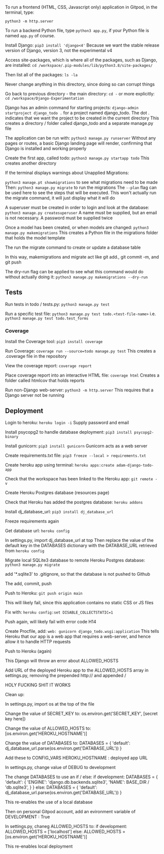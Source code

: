 To run a frontend (HTML, CSS, Javascript only) application in Gitpod, in the terminal, type:

`python3 -m http.server`

To run a backend Python file, type `python3 app.py`, if your Python file is named `app.py` of course.



Install Django:
`pip3 install 'django<4'`
Because we want the stable release version of Django, version 3, not the experimental v4


Access site-packages, which is where all of the packages, such as Django, are installed:
`cd /workspace/.pip-modules/lib/python3.8/site-packages/`

Then list all of the packages:
`ls -la`

Never change anything in this directory, since doing so can corrupt things

Go back to previous directory - the main directory:
`cd -`
or more explicitly:
`cd /workspace/Django-Experimentation`

Django has an admin command for starting projects:
`django-admin startproject django_todo .` for a project named django_todo. The dot . indicates that we want the project to be created in the current directory
This creates a directory / folder called django_todo and a separate manage.py file

The application can be run with:
`python3 manage.py runserver`
Without any pages or routes, a basic Django landing page will render, confirming that Django is installed and working properly

Create the first app, called todo:
`python3 manage.py startapp todo`
This creates another directory


If the terminal displays warnings about Unapplied Migrations:

`python3 manage.pt showmigrations` to see what migrations need to be made
Then:
`python3 manage.py migrate` to run the migrations
The `--plan` flag can be used here to see the steps that will be executed. This won't actually run the migrate command, it will just display what it will do

A superuser must be created in order to login and look at the database:
`python3 manage.py createsuperuser`
A name must be supplied, but an email is not necessary. A password must be supplied twice


Once a model has been created, or when models are changed:
`python3 manage.py makemigrations`
This creates a Python file in the migrations folder that holds the model template

The run the migrate command to create or update a database table

In this way, makemigrations and migrate act like git add., git commit -m, and git push

The dry-run flag can be applied to see what this command would do without actually doing it:
`python3 manage.py makemigrations --dry-run`





## Tests

Run tests in todo / tests.py:
`python3 manage.py test`

Run a specific test file:
`python3 manage.py test todo.<test-file-name>`
i.e.
`python3 manage.py test todo.test_forms`

### Coverage
Install the Coverage tool:
`pip3 install coverage`

Run Coverage:
`coverage run --source=todo manage.py test`
This creates a .coverage file in the repository

View the coverage report:
`coverage report`

Place coverage report into an interactive HTML file:
`coverage html`
Creates a folder called htmlcov that holds reports

Run non-Django web-server:
`python3 -m http.server`
This requires that a Django server not be running



## Deployment

Login to heroku:
`heroku login -i`
Supply password and email

Install psycopg2 to handle database deployment:
`pip3 install psycopg2-binary`

Install gunicorn:
`pip3 install gunicorn`
Gunicorn acts as a web server

Create requirements.txt file:
`pip3 freeze --local > requirements.txt`

Create heroku app using terminal:
`heroku apps:create adam-django-todo-app`

Check that the workspace has been linked to the Heroku app:
`git remote -v`

Create Heroku Postgres database (resources page)

Check that Heroku has added the postgres database:
`heroku addons`

Install dj_database_url:
`pip3 install dj_database_url`

Freeze requirements again

Get database url:
`heroku config`

In settings.py, import dj_database_url at top
Then replace the value of the default key in the DATABASES dictionary with the DATABASE_URL retrieved from `heroku config`

Migrate local SQLite3 database to remote Heroku Postgres database:
`python3 manage.py migrate`

add '*.sqlite3' to .gitignore, so that the database is not pushed to Github

The add, commit, push 

Push to Heroku:
`git push origin main`

This will likely fail, since this application contains no static CSS or JS files

Fix with:
`heroku config:set DISABLE_COLLECTSTATIC=1`

Push again, will likely fail with error code H14

Create Procfile, add:
`web: gunicorn django_todo.wsgi:application`
This tells Heroku that our app is a web app that requires a web-server, and hence allow it to handle HTTP requests

Push to Heroku (again)

This Django will throw an error about ALLOWED_HOSTS

Add URL of the deployed Heroku app to the ALLOWED_HOSTS array in settings.py, removing the prepended http:// and appended /

HOLY FUCKING SHIT IT WORKS

Clean up:

In settings.py, import os at the top of the file

Change the value of SECRET_KEY to:
os.environ.get('SECRET_KEY', [secret key here])

Change the value of ALLOWED_HOSTS to:
[os.environ.get('HEROKU_HOSTNAME')]

Change the value of DATABASES to:
DATABASES = {
    'default': dj_database_url.parse(os.environ.get('DATABASE_URL'))
}

Add these to CONFIG_VARS
HEROKU_HOSTNAME : deployed app URL

In settings.py, change value of DEBUG to development

The change DATABASES to use an if / else:
if development:
    DATABASES = {
        'default': {
            'ENGINE': 'django.db.backends.sqlite3',
            'NAME': BASE_DIR / 'db.sqlite3',
        }
    }
else:
    DATABASES = {
        'default': dj_database_url.parse(os.environ.get('DATABASE_URL'))
    }

This re-enables the use of a local database

Then on personal Gitpod account, add an evironment variable of DEVELOPMENT : True

In settings.py, chaneg ALLOWED_HOSTS to:
if development:
    ALLOWED_HOSTS = ['localhost']
else:
    ALLOWED_HOSTS = [os.environ.get('HEROKU_HOSTNAME')]

This re-enables local deployment







